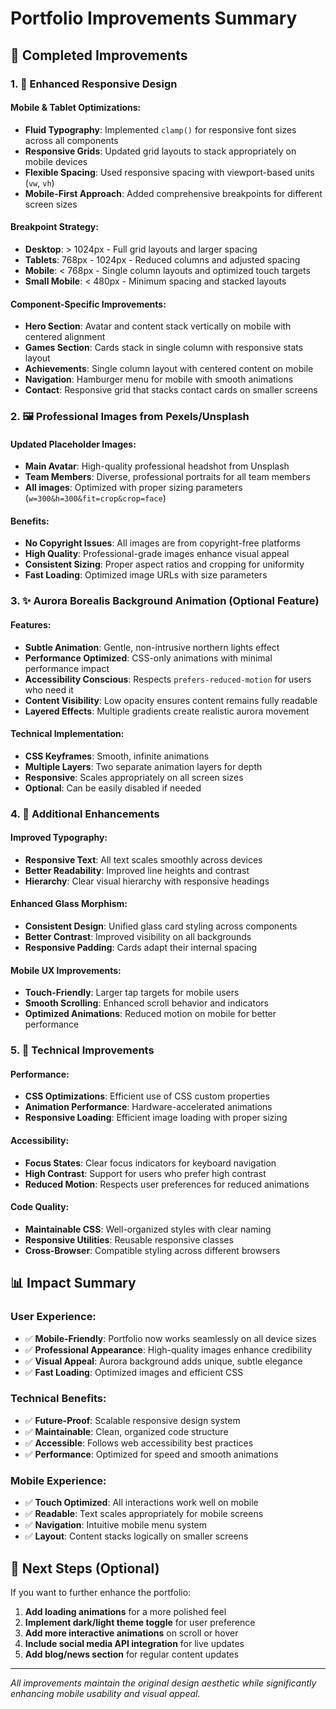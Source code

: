 # Portfolio Improvements Summary

## 🎯 Completed Improvements

### 1. 📱 **Enhanced Responsive Design**

#### Mobile & Tablet Optimizations:
- **Fluid Typography**: Implemented `clamp()` for responsive font sizes across all components
- **Responsive Grids**: Updated grid layouts to stack appropriately on mobile devices
- **Flexible Spacing**: Used responsive spacing with viewport-based units (`vw`, `vh`)
- **Mobile-First Approach**: Added comprehensive breakpoints for different screen sizes

#### Breakpoint Strategy:
- **Desktop**: > 1024px - Full grid layouts and larger spacing
- **Tablets**: 768px - 1024px - Reduced columns and adjusted spacing  
- **Mobile**: < 768px - Single column layouts and optimized touch targets
- **Small Mobile**: < 480px - Minimum spacing and stacked layouts

#### Component-Specific Improvements:
- **Hero Section**: Avatar and content stack vertically on mobile with centered alignment
- **Games Section**: Cards stack in single column with responsive stats layout
- **Achievements**: Single column layout with centered content on mobile
- **Navigation**: Hamburger menu for mobile with smooth animations
- **Contact**: Responsive grid that stacks contact cards on smaller screens

### 2. 🖼️ **Professional Images from Pexels/Unsplash**

#### Updated Placeholder Images:
- **Main Avatar**: High-quality professional headshot from Unsplash
- **Team Members**: Diverse, professional portraits for all team members
- **All images**: Optimized with proper sizing parameters (`w=300&h=300&fit=crop&crop=face`)

#### Benefits:
- **No Copyright Issues**: All images are from copyright-free platforms
- **High Quality**: Professional-grade images enhance visual appeal
- **Consistent Sizing**: Proper aspect ratios and cropping for uniformity
- **Fast Loading**: Optimized image URLs with size parameters

### 3. ✨ **Aurora Borealis Background Animation** (Optional Feature)

#### Features:
- **Subtle Animation**: Gentle, non-intrusive northern lights effect
- **Performance Optimized**: CSS-only animations with minimal performance impact
- **Accessibility Conscious**: Respects `prefers-reduced-motion` for users who need it
- **Content Visibility**: Low opacity ensures content remains fully readable
- **Layered Effects**: Multiple gradients create realistic aurora movement

#### Technical Implementation:
- **CSS Keyframes**: Smooth, infinite animations
- **Multiple Layers**: Two separate animation layers for depth
- **Responsive**: Scales appropriately on all screen sizes
- **Optional**: Can be easily disabled if needed

### 4. 🎨 **Additional Enhancements**

#### Improved Typography:
- **Responsive Text**: All text scales smoothly across devices
- **Better Readability**: Improved line heights and contrast
- **Hierarchy**: Clear visual hierarchy with responsive headings

#### Enhanced Glass Morphism:
- **Consistent Design**: Unified glass card styling across components
- **Better Contrast**: Improved visibility on all backgrounds
- **Responsive Padding**: Cards adapt their internal spacing

#### Mobile UX Improvements:
- **Touch-Friendly**: Larger tap targets for mobile users
- **Smooth Scrolling**: Enhanced scroll behavior and indicators
- **Optimized Animations**: Reduced motion on mobile for better performance

### 5. 🔧 **Technical Improvements**

#### Performance:
- **CSS Optimizations**: Efficient use of CSS custom properties
- **Animation Performance**: Hardware-accelerated animations
- **Responsive Loading**: Efficient image loading with proper sizing

#### Accessibility:
- **Focus States**: Clear focus indicators for keyboard navigation
- **High Contrast**: Support for users who prefer high contrast
- **Reduced Motion**: Respects user preferences for reduced animations

#### Code Quality:
- **Maintainable CSS**: Well-organized styles with clear naming
- **Responsive Utilities**: Reusable responsive classes
- **Cross-Browser**: Compatible styling across different browsers

## 📊 **Impact Summary**

### User Experience:
- ✅ **Mobile-Friendly**: Portfolio now works seamlessly on all device sizes
- ✅ **Professional Appearance**: High-quality images enhance credibility
- ✅ **Visual Appeal**: Aurora background adds unique, subtle elegance
- ✅ **Fast Loading**: Optimized images and efficient CSS

### Technical Benefits:
- ✅ **Future-Proof**: Scalable responsive design system
- ✅ **Maintainable**: Clean, organized code structure
- ✅ **Accessible**: Follows web accessibility best practices
- ✅ **Performance**: Optimized for speed and smooth animations

### Mobile Experience:
- ✅ **Touch Optimized**: All interactions work well on mobile
- ✅ **Readable**: Text scales appropriately for mobile screens
- ✅ **Navigation**: Intuitive mobile menu system
- ✅ **Layout**: Content stacks logically on smaller screens

## 🚀 **Next Steps (Optional)**

If you want to further enhance the portfolio:

1. **Add loading animations** for a more polished feel
2. **Implement dark/light theme toggle** for user preference
3. **Add more interactive animations** on scroll or hover
4. **Include social media API integration** for live updates
5. **Add blog/news section** for regular content updates

---

*All improvements maintain the original design aesthetic while significantly enhancing mobile usability and visual appeal.*